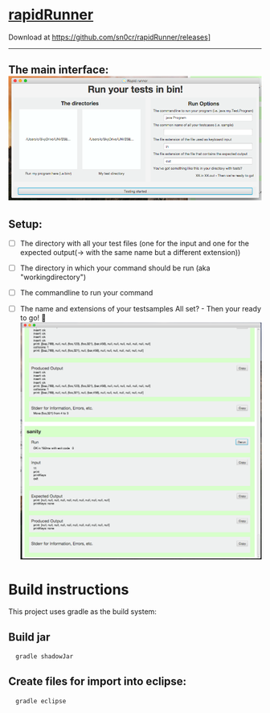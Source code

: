 # [rapidRunner](https://github.com/sn0cr/rapidRunner/releases/latest)
Download at https://github.com/sn0cr/rapidRunner/releases]

-----
The main interface:
![A screenshot of the main interface](https://raw.githubusercontent.com/sn0cr/rapidRunner/develop/screenshot1.png)
--------------------------------------------
## Setup:
  - [ ] The directory with all your test files (one for the input and one for the expected output(-> with the same name but a   different extension))
  - [ ] The directory in which your command should be run (aka "workingdirectory")
  - [ ] The commandline to run your command
  - [ ] The name and extensions of your testsamples 
All set? - Then your ready to go! :clap:
![A screenshot of the test interface](https://raw.githubusercontent.com/sn0cr/rapidRunner/develop/screenshot0.png)


# Build instructions
This project uses gradle as the build system:
## Build jar
```bash
  gradle shadowJar
```
## Create files for import into eclipse:
```shell
  gradle eclipse
```
